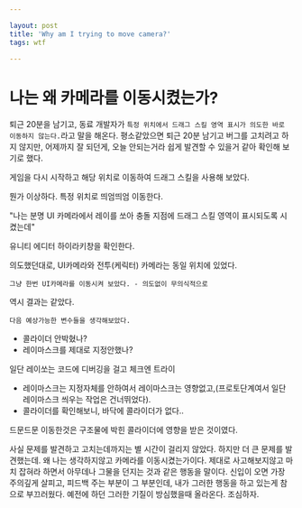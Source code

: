```yaml
---

layout: post
title: 'Why am I trying to move camera?'
tags: wtf

---
```


# 나는 왜 카메라를 이동시켰는가?


퇴근 20분을 남기고, 동료 개발자가 `특정 위치에서 드래그 스킬 영역 표시가 의도한 바로 이동하지 않는다.`라고 말을 해온다. 평소같았으면 퇴근 20분 남기고 버그를 고치려고 하지 않지만, 어제까지 잘 되던게, 오늘 안되는거라 쉽게 발견할 수 있을거 같아 확인해 보기로 했다.


게임을 다시 시작하고 해당 위치로 이동하여 드래그 스킬을 사용해 보았다.


뭔가 이상하다. 특정 위치로 띄엄띄엄 이동한다.


"나는 분명 UI 카메라에서 레이를 쏘아 충돌 지점에 드래그 스킬 영역이 표시되도록 시켰는데"

유니티 에디터 하이라키창을 확인한다.

의도했던대로, UI카메라와 전투(케릭터) 카메라는 동일 위치에 있었다.

`그냥 한번 UI카메라를 이동시켜 보았다. - 의도없이 무의식적으로`

역시 결과는 같았다.

`다음 예상가능한 변수들을 생각해보았다.`

* 콜라이더 안박혔나?
* 레이마스크를 제대로 지정안했나?

일단 레이쏘는 코드에 디버깅을 걸고 체크엔 트라이

* 레이마스크는 지정자체를 안하여서 레이마스크는 영향없고,(프로토단계여서 일단 레이마스크 씌우는 작업은 건너뛰었다).
* 콜라이더를 확인해보니, 바닥에 콜라이더가 없다..

드문드문 이동한것은 구조물에 박힌 콜라이더에 영향을 받은 것이였다.

사실 문제를 발견하고 고치는데까지는 별 시간이 걸리지 않았다. 하지만 더 큰 문제를 발견했는데. 왜 나는 생각하지않고 카메라를 이동시켰는가이다. 제대로 사고해보지않고 마치 잡혀라 하면서 아무데나 그물을 던지는 것과 같은 행동을 말이다. 신입이 오면 가장 주의깊게 살피고, 피드백 주는 부분이 그 부분인데, 내가 그러한 행동을 하고 있는게 참으로 부끄러웠다. 예전에 하던 그러한 기질이 방심했을때 올라온다. 조심하자.
